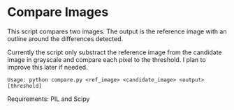 # Compare Images

This script compares two images. The output is the reference image with an outline around the differences detected.

Currently the script only substract the reference image from the candidate image in grayscale and compare each pixel to the threshold. I plan to improve this later if needed.

```
Usage: python compare.py <ref_image> <candidate_image> <output> [threshold]
```  
Requirements: PIL and Scipy
